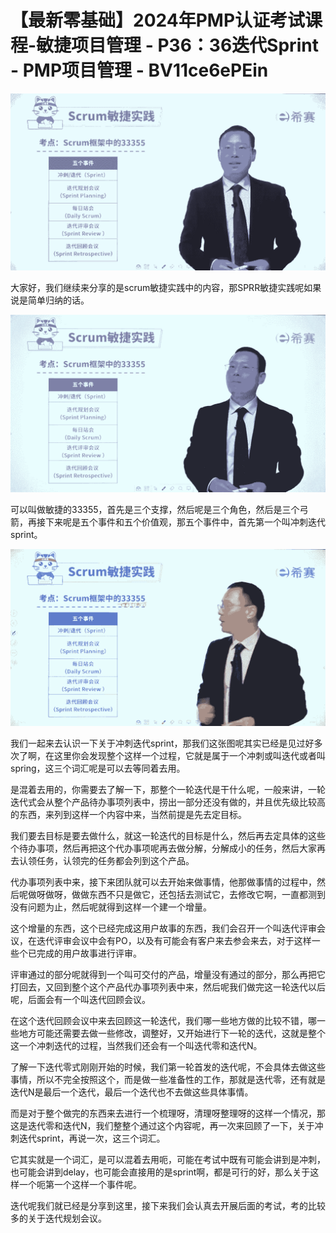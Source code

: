 # 【最新零基础】2024年PMP认证考试课程-敏捷项目管理 - P36：36迭代Sprint - PMP项目管理 - BV11ce6ePEin

![](img/5f0968d70b9f43a93f582837ddc19293_0.png)

大家好，我们继续来分享的是scrum敏捷实践中的内容，那SPRR敏捷实践呢如果说是简单归纳的话。

![](img/5f0968d70b9f43a93f582837ddc19293_2.png)

可以叫做敏捷的33355，首先是三个支撑，然后呢是三个角色，然后是三个弓箭，再接下来呢是五个事件和五个价值观，那五个事件中，首先第一个叫冲刺迭代sprint。



![](img/5f0968d70b9f43a93f582837ddc19293_4.png)

我们一起来去认识一下关于冲刺迭代sprint，那我们这张图呢其实已经是见过好多次了啊，在这里你会发现整个这样一个过程，它就是属于一个冲刺或叫迭代或者叫spring，这三个词汇呢是可以去等同着去用。

是混着去用的，你需要去了解一下，那整个一轮迭代是干什么呢，一般来讲，一轮迭代式会从整个产品待办事项列表中，捞出一部分还没有做的，并且优先级比较高的东西，来列到这样一个内容中来，当然前提是先去定目标。

我们要去目标是要去做什么，就这一轮迭代的目标是什么，然后再去定具体的这些个待办事项，然后再把这个代办事项呢再去做分解，分解成小的任务，然后大家再去认领任务，认领完的任务都会列到这个产品。

代办事项列表中来，接下来团队就可以去开始来做事情，他那做事情的过程中，然后呢做呀做呀，做做东西不只是做它，还包括去测试它，去修改它啊，一直都测到没有问题为止，然后呢就得到这样一个建一个增量。

这个增量的东西，这个已经完成这用户故事的东西，我们会召开一个叫迭代评审会议，在迭代评审会议中会有PO，以及有可能会有客户来去参会来去，对于这样一些个已完成的用户故事进行评审。

评审通过的部分呢就得到一个叫可交付的产品，增量没有通过的部分，那么再把它打回去，又回到整个这个产品代办事项列表中来，然后呢我们做完这一轮迭代以后呢，后面会有一个叫迭代回顾会议。

在这个迭代回顾会议中来去回顾这一轮迭代，我们哪一些地方做的比较不错，哪一些地方可能还需要去做一些修改，调整好，又开始进行下一轮的迭代，这就是整个这一个冲刺迭代的过程，当然我们还会有一个叫迭代零和迭代N。

了解一下迭代零式刚刚开始的时候，我们第一轮首发的迭代呢，不会具体去做这些事情，所以不完全按照这个，而是做一些准备性的工作，那就是迭代零，还有就是迭代N是最后一个迭代，最后一个迭代也不去做这些具体事情。

而是对于整个做完的东西来去进行一个梳理呀，清理呀整理呀的这样一个情况，那这是迭代零和迭代N，我们整整个通过这个内容呢，再一次来回顾了一下，关于冲刺迭代sprint，再说一次，这三个词汇。

它其实就是一个词汇，是可以混着去用呃，可能在考试中既有可能会讲到是冲刺，也可能会讲到delay，也可能会直接用的是sprint啊，都是可行的好，那么关于这样一个呃第一个这样一个事件呢。

迭代呢我们就已经是分享到这里，接下来我们会认真去开展后面的考试，考的比较多的关于迭代规划会议。